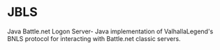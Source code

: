 # JBLS
Java Battle.net Logon Server- Java implementation of ValhallaLegend's BNLS protocol for interacting with Battle.net classic servers.
